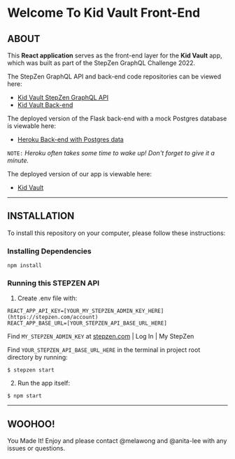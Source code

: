 # Welcome To Kid Vault Front-End

## ABOUT

This **React application** serves as the front-end layer for the **Kid Vault** app, which was built as part of the StepZen GraphQL Challenge 2022.

The StepZen GraphQL API and back-end code repositories can be viewed here:

- [Kid Vault StepZen GraphQL API](https://github.com/anita-lee/Kid-Vault-StepZen)
- [Kid Vault Back-end](https://github.com/anita-lee/Kid-Vault-Backend)

The deployed version of the Flask back-end with a mock Postgres database is viewable here:

- [Heroku Back-end with Postgres data](https://test-mom-api.herokuapp.com/)

`NOTE:` _Heroku often takes some time to wake up! Don't forget to give it a minute._

The deployed version of our app is viewable here:

- [Kid Vault](https://kidvault.surge.sh/)

---

## INSTALLATION

To install this repository on your computer, please follow these instructions:

### Installing Dependencies

```
npm install
```

### Running this STEPZEN API

1. Create .env file with:

```
REACT_APP_API_KEY=[YOUR_MY_STEPZEN_ADMIN_KEY_HERE](https://stepzen.com/account)
REACT_APP_BASE_URL=[YOUR_STEPZEN_API_BASE_URL_HERE]
```

Find `MY_STEPZEN_ADMIN_KEY` at [stepzen.com](https://stepzen.com/account) | Log In | My StepZen

Find `YOUR_STEPZEN_API_BASE_URL_HERE` in the terminal in project root directory by running:

```
$ stepzen start
```

2. Run the app itself:

```
$ npm start
```

---

## WOOHOO!

You Made It! Enjoy and please contact @melawong and @anita-lee with any issues or questions.
